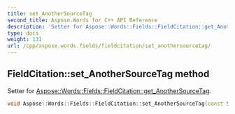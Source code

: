 ```yaml
---
title: set_AnotherSourceTag
second_title: Aspose.Words for C++ API Reference
description: 'Setter for Aspose::Words::Fields::FieldCitation::get_AnotherSourceTag.'
type: docs
weight: 131
url: /cpp/aspose.words.fields/fieldcitation/set_anothersourcetag/
---
```

## FieldCitation::set_AnotherSourceTag method


Setter for [Aspose::Words::Fields::FieldCitation::get_AnotherSourceTag](../get_anothersourcetag/).

```cpp
void Aspose::Words::Fields::FieldCitation::set_AnotherSourceTag(const System::String &value)
```

